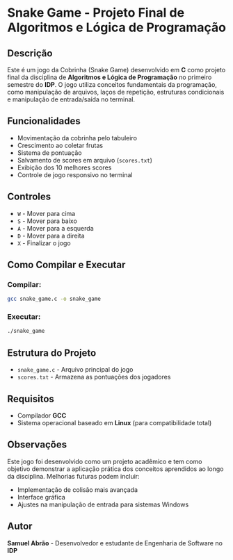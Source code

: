 # Snake Game - Projeto Final de Algoritmos e Lógica de Programação

## Descrição
Este é um jogo da Cobrinha (Snake Game) desenvolvido em **C** como projeto final da disciplina de **Algoritmos e Lógica de Programação** no primeiro semestre do **IDP**. O jogo utiliza conceitos fundamentais da programação, como manipulação de arquivos, laços de repetição, estruturas condicionais e manipulação de entrada/saída no terminal.

## Funcionalidades
- Movimentação da cobrinha pelo tabuleiro
- Crescimento ao coletar frutas
- Sistema de pontuação
- Salvamento de scores em arquivo (`scores.txt`)
- Exibição dos 10 melhores scores
- Controle de jogo responsivo no terminal

## Controles
- `W` - Mover para cima
- `S` - Mover para baixo
- `A` - Mover para a esquerda
- `D` - Mover para a direita
- `X` - Finalizar o jogo

## Como Compilar e Executar
### Compilar:
```sh
gcc snake_game.c -o snake_game
```
### Executar:
```sh
./snake_game
```

## Estrutura do Projeto
- `snake_game.c` - Arquivo principal do jogo
- `scores.txt` - Armazena as pontuações dos jogadores

## Requisitos
- Compilador **GCC**
- Sistema operacional baseado em **Linux** (para compatibilidade total)

## Observações
Este jogo foi desenvolvido como um projeto acadêmico e tem como objetivo demonstrar a aplicação prática dos conceitos aprendidos ao longo da disciplina. Melhorias futuras podem incluir:
- Implementação de colisão mais avançada
- Interface gráfica
- Ajustes na manipulação de entrada para sistemas Windows

## Autor
**Samuel Abrão** - Desenvolvedor e estudante de Engenharia de Software no **IDP**
